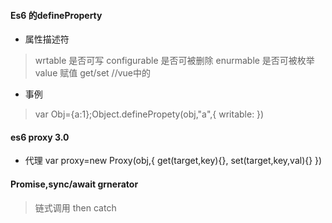 #### Es6 的defineProperty
- 属性描述符
> wrtable 是否可写 
> configurable 是否可被删除
> enurmable 是否可被枚举
> value  赋值
> get/set //vue中的
- 事例 
> var Obj={a:1};Object.definePropety(obj,"a",{
    writable:
})

#### es6 proxy 3.0
- 代理 var proxy=new Proxy(obj,{
    get(target,key){},
    set(target,key,val){}
})

#### Promise,sync/await grnerator
> 链式调用 then catch 